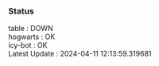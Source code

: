 ### Status


table : DOWN  
hogwarts : OK  
icy-bot : OK  
Latest Update : 2024-04-11 12:13:59.319681
